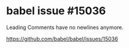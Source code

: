 # babel issue #15036 

Leading Comments have no newlines anymore.

https://github.com/babel/babel/issues/15036
